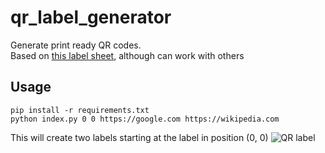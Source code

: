 # qr_label_generator
Generate print ready QR codes.  
Based on [this label sheet](https://www.amazon.com/1-Inch-Square-Coding-Labels-Printers/dp/B01K8O9GWU?th=1), although can work with others

## Usage
```
pip install -r requirements.txt
python index.py 0 0 https://google.com https://wikipedia.com
```
This will create two labels starting at the label in position (0, 0)
![QR label](templates/qr_label.png)